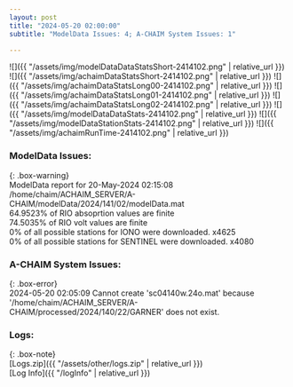 ```yaml
---
layout: post
title: "2024-05-20 02:00:00"
subtitle: "ModelData Issues: 4; A-CHAIM System Issues: 1"

---
```


![]({{ "/assets/img/modelDataDataStatsShort-2414102.png" | relative_url }})
![]({{ "/assets/img/achaimDataStatsShort-2414102.png" | relative_url }})
![]({{ "/assets/img/achaimDataStatsLong00-2414102.png" | relative_url }})
![]({{ "/assets/img/achaimDataStatsLong01-2414102.png" | relative_url }})
![]({{ "/assets/img/achaimDataStatsLong02-2414102.png" | relative_url }})
![]({{ "/assets/img/modelDataDataStats-2414102.png" | relative_url }})
![]({{ "/assets/img/modelDataStationStats-2414102.png" | relative_url }})
![]({{ "/assets/img/achaimRunTime-2414102.png" | relative_url }})


### ModelData Issues:  
  
{: .box-warning}  
 ModelData report for 20-May-2024 02:15:08   
 /home/chaim/ACHAIM_SERVER/A-CHAIM/modelData/2024/141/02/modelData.mat   
 64.9523% of RIO absoprtion values are finite   
 74.5035% of RIO volt values are finite   
 0% of all possible stations for IONO were downloaded. x4625   
 0% of all possible stations for SENTINEL were downloaded. x4080   
  
### A-CHAIM System Issues:  
  
{: .box-error}  
2024-05-20 02:05:09 Cannot create 'sc04140w.24o.mat' because '/home/chaim/ACHAIM_SERVER/A-CHAIM/processed/2024/140/22/GARNER' does not exist.  

### Logs:  
  
{: .box-note}  
[Logs.zip]({{ "/assets/other/logs.zip" | relative_url }})  
[Log Info]({{ "/logInfo" | relative_url }})  
